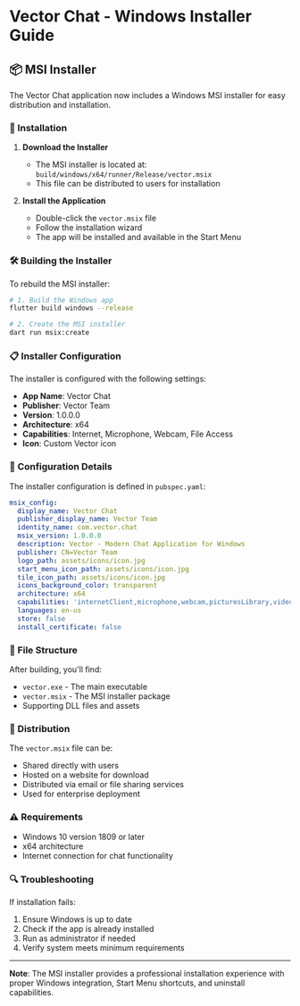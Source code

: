 # Vector Chat - Windows Installer Guide

## 📦 MSI Installer

The Vector Chat application now includes a Windows MSI installer for easy distribution and installation.

### 🚀 Installation

1. **Download the Installer**
   - The MSI installer is located at: `build/windows/x64/runner/Release/vector.msix`
   - This file can be distributed to users for installation

2. **Install the Application**
   - Double-click the `vector.msix` file
   - Follow the installation wizard
   - The app will be installed and available in the Start Menu

### 🛠️ Building the Installer

To rebuild the MSI installer:

```bash
# 1. Build the Windows app
flutter build windows --release

# 2. Create the MSI installer
dart run msix:create
```

### 📋 Installer Configuration

The installer is configured with the following settings:

- **App Name**: Vector Chat
- **Publisher**: Vector Team
- **Version**: 1.0.0.0
- **Architecture**: x64
- **Capabilities**: Internet, Microphone, Webcam, File Access
- **Icon**: Custom Vector icon

### 🔧 Configuration Details

The installer configuration is defined in `pubspec.yaml`:

```yaml
msix_config:
  display_name: Vector Chat
  publisher_display_name: Vector Team
  identity_name: com.vector.chat
  msix_version: 1.0.0.0
  description: Vector - Modern Chat Application for Windows
  publisher: CN=Vector Team
  logo_path: assets/icons/icon.jpg
  start_menu_icon_path: assets/icons/icon.jpg
  tile_icon_path: assets/icons/icon.jpg
  icons_background_color: transparent
  architecture: x64
  capabilities: 'internetClient,microphone,webcam,picturesLibrary,videosLibrary,documentsLibrary'
  languages: en-us
  store: false
  install_certificate: false
```

### 📁 File Structure

After building, you'll find:
- `vector.exe` - The main executable
- `vector.msix` - The MSI installer package
- Supporting DLL files and assets

### 🎯 Distribution

The `vector.msix` file can be:
- Shared directly with users
- Hosted on a website for download
- Distributed via email or file sharing services
- Used for enterprise deployment

### ⚠️ Requirements

- Windows 10 version 1809 or later
- x64 architecture
- Internet connection for chat functionality

### 🔍 Troubleshooting

If installation fails:
1. Ensure Windows is up to date
2. Check if the app is already installed
3. Run as administrator if needed
4. Verify system meets minimum requirements

---

**Note**: The MSI installer provides a professional installation experience with proper Windows integration, Start Menu shortcuts, and uninstall capabilities.
